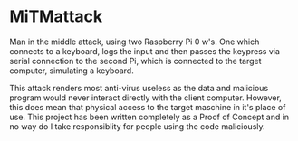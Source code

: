 # MiTMattack
Man in the middle attack, using two Raspberry Pi 0 w's. One which connects to a keyboard, logs the input and then passes the keypress via serial connection to the second Pi, which is connected to the target computer, simulating a keyboard.

This attack renders most anti-virus useless as the data and malicious program would never interact directly with the client computer. However, this does mean that physical access to the target maschine in it's place of use. This project has been written completely as a Proof of Concept and in no way do I take responsiblity for people using the code maliciously.
